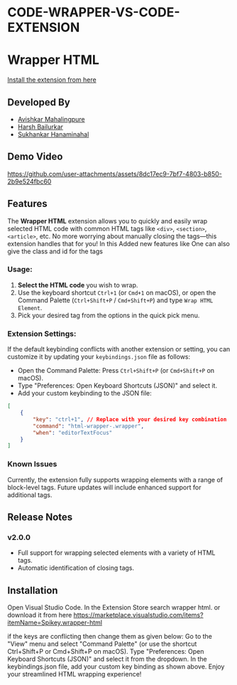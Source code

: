 # CODE-WRAPPER-VS-CODE-EXTENSION

# Wrapper HTML

[Install the extension from here](https://marketplace.visualstudio.com/items?itemName=Spikey.wrapper-html)

## Developed By
- [Avishkar Mahalingpure](https://github.com/Spikree)
- [Harsh Bailurkar](https://github.com/Harshbailurkar)
- [Sukhankar Hanaminahal](https://github.com/Sukhankar)

## Demo Video


https://github.com/user-attachments/assets/8dc17ec9-7bf7-4803-b850-2b9e524fbc60






## Features

The **Wrapper HTML** extension allows you to quickly and easily wrap selected HTML code with common HTML tags like `<div>`, `<section>`, `<article>`, etc. No more worrying about manually closing the tags—this extension handles that for you!
In this Added new features like One can also give the class and id for the tags

### Usage:

1. **Select the HTML code** you wish to wrap.
2. Use the keyboard shortcut `Ctrl+1` (or `Cmd+1` on macOS), or open the Command Palette (`Ctrl+Shift+P` / `Cmd+Shift+P`) and type `Wrap HTML Element`.
3. Pick your desired tag from the options in the quick pick menu.

### Extension Settings:

If the default keybinding conflicts with another extension or setting, you can customize it by updating your `keybindings.json` file as follows:

- Open the Command Palette: Press `Ctrl+Shift+P` (or `Cmd+Shift+P` on macOS).
- Type "Preferences: Open Keyboard Shortcuts (JSON)" and select it.
- Add your custom keybinding to the JSON file:

```json
[
    {
        "key": "ctrl+1", // Replace with your desired key combination
        "command": "html-wrapper-.wrapper",
        "when": "editorTextFocus"
    }
]
```
### Known Issues
Currently, the extension fully supports wrapping elements with a range of block-level tags. Future updates will include enhanced support for additional tags.

## Release Notes
### v2.0.0
- Full support for wrapping selected elements with a variety of HTML tags.
- Automatic identification of closing tags.

## Installation
Open Visual Studio Code.
In the Extension Store search wrapper html. or download it from here https://marketplace.visualstudio.com/items?itemName=Spikey.wrapper-html

if the keys are conflicting then change them as given below: 
Go to the "View" menu and select "Command Palette" (or use the shortcut Ctrl+Shift+P or Cmd+Shift+P on macOS).
Type "Preferences: Open Keyboard Shortcuts (JSON)" and select it from the dropdown.
In the keybindings.json file, add your custom key binding as shown above.
Enjoy your streamlined HTML wrapping experience!
